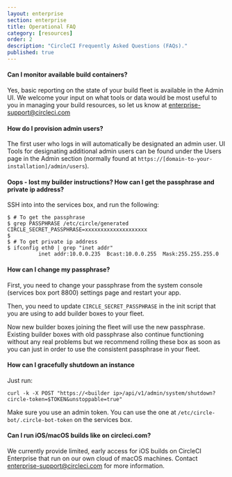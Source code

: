 ```yaml
---
layout: enterprise
section: enterprise
title: Operational FAQ
category: [resources]
order: 2
description: "CircleCI Frequently Asked Questions (FAQs)."
published: true
---
```



#### Can I monitor available build containers?

Yes, basic reporting on the state of your build fleet is available in the Admin UI. We welcome your input on what tools or data would be most useful to you in managing your build resources, so let us know at <enterprise-support@circleci.com>

#### How do I provision admin users?

The first user who logs in will automatically be designated an admin user. UI Tools for designating additional admin users can be found under the Users page in the Admin section (normally found at `https://[domain-to-your-installation]/admin/users`).

#### Oops - lost my builder instructions?  How can I get the passphrase and private ip address?

SSH into into the services box, and run the following:

```
$ # To get the passphrase
$ grep PASSPHRASE /etc/circle/generated
CIRCLE_SECRET_PASSPHRASE=xxxxxxxxxxxxxxxxxxxx
$
$ # To get private ip address
$ ifconfig eth0 | grep "inet addr"
          inet addr:10.0.0.235  Bcast:10.0.0.255  Mask:255.255.255.0
```

#### How can I change my passphrase?

First, you need to change your passphrase from the system console (services box port 8800) settings page and restart your app.

Then, you need to update `CIRCLE_SECRET_PASSPHRASE` in the init script that you are using to add builder boxes to your fleet.

Now new builder boxes joining the fleet will use the new passphrase. Existing builder boxes with old passphrase also continue functioning without any real problems but we recommend rolling these box as soon as you can
just in order to use the consistent passphrase in your fleet.


#### How can I gracefully shutdown an instance

Just run:

```
curl -k -X POST "https://<builder ip>/api/v1/admin/system/shutdown?circle-token=$TOKEN&unstoppable=true"
```

Make sure you use an admin token. You can use the one at `/etc/circle-bot/.circle-bot-token` on the services box.

#### Can I run iOS/macOS builds like on circleci.com?

We currently provide limited, early access for iOS builds on CircleCI Enterprise that run on our own cloud of macOS machines. Contact <enterprise-support@circleci.com> for more information.
